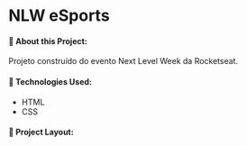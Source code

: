 # NLW eSports

#### 🔹 About this Project:

Projeto construído do evento Next Level Week da Rocketseat.


#### 🔹 Technologies Used:

- HTML
- CSS

#### 🔹 Project Layout:
